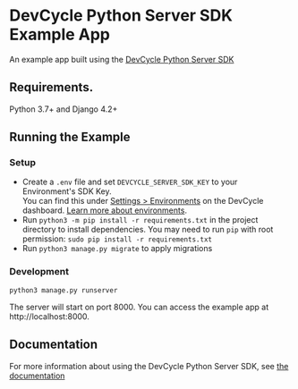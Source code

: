 # DevCycle Python Server SDK Example App
An example app built using the [DevCycle Python Server SDK](https://docs.devcycle.com/sdk/server-side-sdks/python/)

## Requirements.

Python 3.7+ and Django 4.2+

## Running the Example
### Setup

* Create a `.env` file and set `DEVCYCLE_SERVER_SDK_KEY` to your Environment's SDK Key.\
You can find this under [Settings > Environments](https://app.devcycle.com/r/environments) on the DevCycle dashboard.
[Learn more about environments](https://docs.devcycle.com/essentials/environments).
* Run `python3 -m pip install -r requirements.txt` in the project directory to install dependencies. You may need to run `pip` with root permission: `sudo pip install -r requirements.txt`
* Run `python3 manage.py migrate` to apply migrations

### Development

`python3 manage.py runserver`

The server will start on port 8000. You can access the example app at http://localhost:8000.

## Documentation
For more information about using the DevCycle Python Server SDK, see [the documentation](https://docs.devcycle.com/sdk/server-side-sdks/python/)


